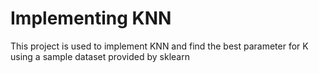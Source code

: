 # Implementing KNN

This project is used to implement KNN and find the best parameter for K using a sample dataset provided by sklearn
